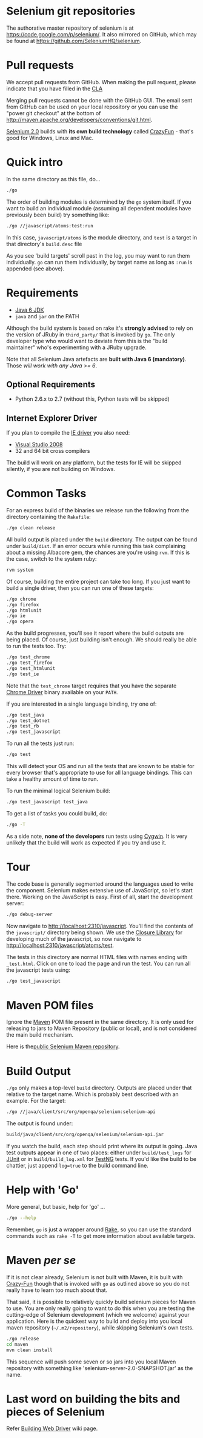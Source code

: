 # Selenium git repositories

The authorative master repository of selenium is at https://code.google.com/p/selenium/. It also mirrored on
GitHub, which may be found at https://github.com/SeleniumHQ/selenium.

# Pull requests

We accept pull requests from GitHub. When making the pull request, please indicate that
you have filled in the [CLA](https://spreadsheets.google.com/spreadsheet/viewform?hl=en_US&formkey=dFFjXzBzM1VwekFlOWFWMjFFRjJMRFE6MQ#gid=0)

Merging pull requests cannot be done with the GitHub GUI. The email sent from GitHub can be used on
your local repository or you can use the "power git checkout" at the bottom of http://maven.apache.org/developers/conventions/git.html.


[Selenium 2.0](http://code.google.com/p/selenium/) builds with
**its own build technology** called
[CrazyFun](http://code.google.com/p/selenium/wiki/CrazyFunBuild) - that's
good for Windows, Linux and Mac.

# Quick intro

In the same directory as this file, do...

```bash
./go
```

The order of building modules is determined by the `go` system itself.
If you want to build an individual module (assuming all dependent modules have
previously been build) try something like:

```bash
./go //javascript/atoms:test:run
```

In this case, `javascript/atoms` is the module directory, and `test` is a target
in that directory's `build.desc` file

As you see 'build targets' scroll past in the log, you may want to run them
individually. `go` can run them individually, by target name as long as `:run`
is appended (see above).

# Requirements

* [Java 6 JDK](http://www.oracle.com/technetwork/java/javase/downloads/index.html)
* `java` and `jar` on the PATH

Although the build system is based on rake it's **strongly advised** to rely on
the version of JRuby in `third_party/` that is invoked by `go`.
The only developer type who would want to deviate from this is the
"build maintainer" who's experimenting with a JRuby upgrade.

Note that all Selenium Java artefacts are **built with Java 6 (mandatory)**.
Those _will work with any Java >= 6_.

## Optional Requirements

* Python 2.6.x to 2.7  (without this, Python tests will be skipped)

## Internet Explorer Driver

If you plan to compile the
[IE driver](http://code.google.com/p/selenium/wiki/InternetExplorerDriver)
you also need:

* [Visual Studio 2008](http://www.microsoft.com/visualstudio/en-gb/products/2008-editions)
* 32 and 64 bit cross compilers

The build will work on any platform, but the tests for IE will be skipped
silently, if you are not building on Windows.

# Common Tasks

For an express build of the binaries we release run the following from the
directory containing the `Rakefile`:

```bash
./go clean release
```

All build output is placed under the `build` directory. The output can be found
under `build/dist`.
If an error occurs while running this task complaining about a missing Albacore
gem, the chances are you're using `rvm`.
If this is the case, switch to the system ruby:

```bash
rvm system
```

Of course, building the entire project can take too long. If you just want to
build a single driver, then you can run one of these targets:

```bash
./go chrome
./go firefox
./go htmlunit
./go ie
./go opera
```

As the build progresses, you'll see it report where the build outputs are being
placed. Of course, just building isn't enough. We should really be able to run
the tests too. Try:

```bash
./go test_chrome
./go test_firefox
./go test_htmlunit
./go test_ie
```

Note that the `test_chrome` target requires that you have the separate
[Chrome Driver](http://code.google.com/p/selenium/wiki/ChromeDriver) binary
available on your `PATH`.

If you are interested in a single language binding, try one of:

```bash
./go test_java
./go test_dotnet
./go test_rb
./go test_javascript
```

To run all the tests just run:

```bash
./go test
```

This will detect your OS and run all the tests that are known to be stable for
every browser that's appropriate to use for all language bindings.
This can take a healthy amount of time to run.

To run the minimal logical Selenium build:

```bash
./go test_javascript test_java
```

To get a list of tasks you could build, do:

```bash
./go -T
```

As a side note, **none of the developers** run tests using
[Cygwin](http://www.cygwin.com/).
It is very unlikely that the build will work as expected if you try and use it.

# Tour

The code base is generally segmented around the languages used to write the
component. Selenium makes extensive use of JavaScript, so let's start there.
Working on the JavaScript is easy. First of all, start the development server:

```bash
./go debug-server
```

Now navigate to [http://localhost:2310/javascript](http://localhost:2310/javascript).
You'll find the contents of the `javascript/` directory being shown.
We use the [Closure Library](https://developers.google.com/closure/library/)
for developing much of the javascript, so now navigate to
[http://localhost:2310/javascript/atoms/test](http://localhost:2310/javascript/atoms/test).

The tests in this directory are normal HTML files with names ending with
`_test.html`. Click on one to load the page and run the test. You can run all
the javascript tests using:

```bash
./go test_javascript
```

# Maven POM files

Ignore the [Maven](http://maven.apache.org/) POM file present in the same
directory. It is only used for releasing to jars to Maven Repository (public or
local), and is not considered the main build mechanism.

Here is the[public Selenium Maven repository](http://repo1.maven.org/maven2/org/seleniumhq/selenium/).

# Build Output

`./go` only makes a top-level `build` directory. Outputs are placed under that
relative to the target name. Which is probably best described with an example.
For the target:

```bash
./go //java/client/src/org/openqa/selenium:selenium-api
```

The output is found under:

```bash
build/java/client/src/org/openqa/selenium/selenium-api.jar
```

If you watch the build, each step should print where its output is going.
Java test outputs appear in one of two places: either under `build/test_logs`
for [JUnit](http://junit.sourceforge.net/) or in `build/build_log.xml`
for [TestNG](http://testng.org/doc/index.html) tests.
If you'd like the build to be chattier, just append `log=true` to the build
command line.

# Help with 'Go'

More general, but basic, help for 'go' ...

```bash
./go --help
```

Remember, `go` is just a wrapper around [Rake](http://rake.rubyforge.org/),
so you can use the standard commands such as `rake -T` to get more information
about available targets.

# Maven _per se_

If it is not clear already, Selenium is not built with Maven, it is built with
[Crazy-Fun](http://code.google.com/p/crazy-fun/) though that is invoked with
`go` as outlined above so you do not really have to learn too much about that.

That said, it is possible to relatively quickly build selenium pieces for Maven
to use. You are only really going to want to do this when you are testing the
cutting-edge of Selenium development (which we welcome) against your
application.  Here is the quickest way to build and deploy into you local maven
repository (`~/.m2/repository`), while skipping Selenium's own tests.

```bash
./go release
cd maven
mvn clean install
```

This sequence will push some seven or so jars into you local Maven repository
with something like 'selenium-server-2.0-SNAPSHOT.jar' as the name.

# Last word on building the bits and pieces of Selenium

Refer [Building Web Driver](http://code.google.com/p/selenium/wiki/BuildingWebDriver)
wiki page.
